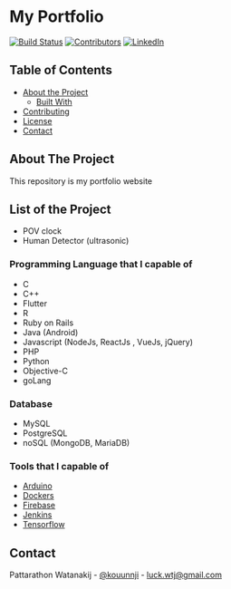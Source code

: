 # My Portfolio
<!-- PROJECT SHIELDS -->
[![Build Status][build-shield]]()
[![Contributors][contributors-shield]]()
[![LinkedIn][linkedin-shield]][linkedin-url]


<!-- TABLE OF CONTENTS -->
## Table of Contents

* [About the Project](#about-the-project)
  * [Built With](#built-with)
* [Contributing](#contributing)
* [License](#license)
* [Contact](#contact)



<!-- ABOUT THE PROJECT -->
## About The Project

This repository is my portfolio website

## List of the Project 

  - POV clock 
  - Human Detector (ultrasonic)
  
### Programming Language that I capable of

* C
* C++
* Flutter
* R
* Ruby on Rails
* Java (Android)
* Javascript (NodeJs, ReactJs , VueJs, jQuery)
* PHP
* Python 
* Objective-C
* goLang

### Database 

* MySQL
* PostgreSQL
* noSQL (MongoDB, MariaDB)


### Tools that I capable of

* [Arduino](https://arduino.cc)
* [Dockers](https://docker.com)
* [Firebase](https://firebase.google.com)
* [Jenkins](https://jenkins.io)
* [Tensorflow](https://tensorflow.org/)


<!-- CONTACT -->
## Contact

Pattarathon Watanakij - [@kouunnji](https://twitter.com/kouunnji) - luck.wtj@gmail.com


<!-- MARKDOWN LINKS & IMAGES -->
[build-shield]: https://img.shields.io/badge/build-passing-brightgreen.svg?style=flat-square
[contributors-shield]: https://img.shields.io/badge/contributors-1-orange.svg?style=flat-square
[license-shield]: https://img.shields.io/badge/license-MIT-blue.svg?style=flat-square
[license-url]: https://choosealicense.com/licenses/mit
[linkedin-shield]: https://img.shields.io/badge/-LinkedIn-black.svg?style=flat-square&logo=linkedin&colorB=555
[linkedin-url]: https://www.linkedin.com/in/pattarathon-watanakij-10856a121
[product-screenshot]: https://raw.githubusercontent.com/othneildrew/Best-README-Template/master/screenshot.png
  
